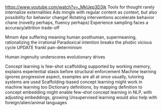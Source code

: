 https://www.youtube.com/watch?v=_MkUep3D3jk
Tools for thought rarely internalize externalities
Ads mingle with regular content as context, but also possibility for behavior change!
Rotating interventions accelerate behavior chane (novelty perhaps, fluency perhaps)
Experience sampling faces a accuracy/attrition trade-off

Mmsm
Ape suffering meaning human posthuman, supermeaning, rationalizing the irrational
Paradoxical intention breaks the phobic vicious cycle
UPDATE frankl pan-determinism

Human ingenuity underscores evolutionary drives

Concept learning is few-shot scaffolding supported by working memory, explains experiential stasis before structural enforcement
Machine learning ignores progressive aspect, examples are all at once usually, tutoring systems are used
Scaffolding-based concept learning might work in machine learning too
Dictionary definitions, by mapping definition to concept embedding might enable few-shot concept learning in NLP, with adjusting embeddings, growing
Unsupervised learning would also help with foreign/alien/animal languages